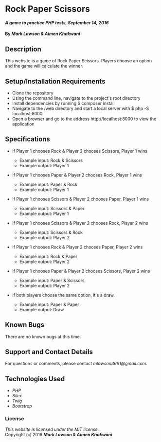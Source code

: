 # Rock Paper Scissors

#### _A game to practice PHP tests, September 14, 2016_

#### By _**Mark Lawson & Aimen Khakwani**_

## Description

This website is a game of Rock Paper Scissors. Players choose an option and the game will calculate the winner.

## Setup/Installation Requirements

* Clone the repository
* Using the command line, navigate to the project's root directory
* Install dependencies by running $ composer install
* Navigate to the /web directory and start a local server with $ php -S localhost:8000
* Open a browser and go to the address http://localhost:8000 to view the application

## Specifications

* If Player 1 chooses Rock & Player 2 chooses Scissors, Player 1 wins
    * Example input: Rock & Scissors
    * Example output: Player 1

* If Player 1 chooses Paper & Player 2 chooses Rock, Player 1 wins
    * Example input: Paper & Rock
    * Example output: Player 1

* If Player 1 chooses Scissors & Player 2 chooses Paper, Player 1 wins
    * Example input: Scissors & Paper
    * Example output: Player 1

* If Player 1 chooses Scissors & Player 2 chooses Rock, Player 2 wins
    * Example input: Scissors & Rock
    * Example output: Player 2

* If Player 1 chooses Rock & Player 2 chooses Paper, Player 2 wins
    * Example input: Rock & Paper
    * Example output: Player 2

* If Player 1 chooses Paper & Player 2 chooses Scissors, Player 2 wins
    * Example input: Paper & Scissors
    * Example output: Player 2

* If both players choose the same option, it's a draw.
    * Example input: Paper & Paper
    * Example output: Draw

## Known Bugs

There are no known bugs at this time.

## Support and Contact Details

For questions or comments, please contact _mlawson3691@gmail.com_.

## Technologies Used

* _PHP_
* _Silex_
* _Twig_
* _Bootstrap_

### License

*This website is licensed under the MIT license.*  
Copyright (c) 2016 **_Mark Lawson & Aimen Khakwani_**
